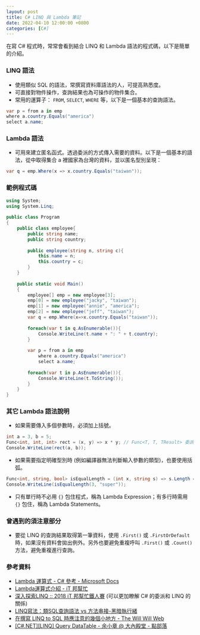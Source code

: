 ```yaml
---
layout: post
title: C# LINQ 與 Lambda 筆記
date: 2022-04-10 12:00:00 +0800
categories: [C#]
---
```


在寫 C# 程式時，常常會看到結合 LINQ 和 Lambda 語法的程式碼，以下是簡單的介紹。

### LINQ 語法

- 使用類似 SQL 的語法，常撰寫資料庫語法的人，可提高熟悉度。
- 可直接對物件操作，查詢結果也為可操作的物件集合。
- 常用的運算子： `FROM`, `SELECT`, `WHERE` 等，以下是一個基本的查詢語法。

``` csharp
var p = from a in emp
where a.country.Equals("america")
select a.name;
```


### Lambda 語法

- 可用來建立匿名函式。透過委派的方式傳入需要的資料。以下是一個基本的語法，從中取得集合 a 裡國家為台灣的資料，並以匿名型別呈現：

``` csharp
var q = emp.Where(x => x.country.Equals("taiwan"));
```

### 範例程式碼

``` csharp
using System;
using System.Linq;
					
public class Program
{
	public class employee{
		public string name;
		public string country;
		
		public employee(string n, string c){
			this.name = n;
			this.country = c;
		}
	}
	
	public static void Main()
	{
		employee[] emp = new employee[3];
		emp[0] = new employee("jacky", "taiwan");
		emp[1] = new employee("annie", "america");
		emp[2] = new employee("jeff", "taiwan");
		var q = emp.Where(x=>x.country.Equals("taiwan"));
		
		foreach(var t in q.AsEnumerable()){
			Console.WriteLine(t.name + ": " + t.country);
		}
		
		var p = from a in emp
			where a.country.Equals("america")
			select a.name;
		
		foreach(var t in p.AsEnumerable()){
			Console.WriteLine(t.ToString());
		}
	}
}
```

### 其它 Lambda 語法說明

- 如果需要傳入多個參數時，必須加上括號。

``` csharp
int a = 3, b = 5;
Func<int, int, int> rect = (x, y) => x * y; // Func<T, T, TResult> 委派
Console.WriteLine(rect(a, b));
```

- 如果需要指定明確型別時 (例如編譯器無法判斷輸入參數的類型)，也要使用括弧。

``` csharp
Func<int, string, bool> isEqualLength = (int x, string s) => s.Length == x; 
Console.WriteLine(isEqualLength(3, "super"));
```

- 只有單行時不必用 `{}` 包住程式，稱為 Lambda Expression；有多行時需用 `{}` 包住，稱為 Lambda Statements。

### 曾遇到的須注意部分

- 要從 LINQ 的查詢結果取得第一筆資料，使用 `.First()` 或 `.FirstOrDefault` 時，如果沒有資料會拋出例外。另外也要避免重複呼叫 `.First()` 或 `.Count()` 方法，避免重複進行查詢。

### 參考資料

- [Lambda 運算式 - C# 參考 - Microsoft Docs](https://docs.microsoft.com/zh-tw/dotnet/csharp/language-reference/operators/lambda-expressions)
- [Lambda運算式介紹 - iT 邦幫忙](https://ithelp.ithome.com.tw/articles/10193784)
- [深入探索LINQ :: 2018 iT 邦幫忙鐵人賽](https://ithelp.ithome.com.tw/users/20107789/ironman/1574) (可以更加瞭解 C# 的委派和 LINQ 的關係)
- [LINQ寫法：類SQL查詢語法 vs 方法串接-黑暗執行緒](https://blog.darkthread.net/blog/linq-sql-query-vs-methods/)
- [在撰寫 LINQ to SQL 時應注意的幾個小地方 - The Will Will Web](https://blog.miniasp.com/post/2008/05/16/Tips-and-Tricks-in-LINQ-to-SQL-Coding)
- [[C#.NET][LINQ] Query DataTable - 余小章 @ 大內殿堂 - 點部落](https://dotblogs.com.tw/yc421206/2014/07/14/145944)